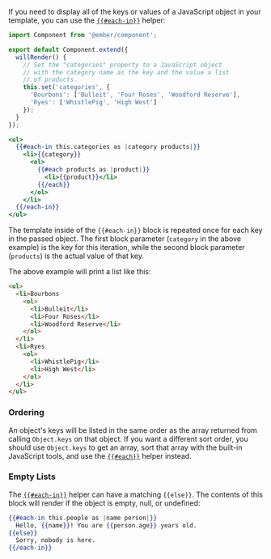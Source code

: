 If you need to display all of the keys or values of a JavaScript object in your template,
you can use the [`{{#each-in}}`](https://api.emberjs.com/ember/3.10/classes/Ember.Templates.helpers/methods/if?anchor=each-in) helper:

```javascript {data-filename=/app/components/store-categories.js}
import Component from '@ember/component';

export default Component.extend({
  willRender() {
    // Set the "categories" property to a JavaScript object
    // with the category name as the key and the value a list
    // of products.
    this.set('categories', {
      'Bourbons': ['Bulleit', 'Four Roses', 'Woodford Reserve'],
      'Ryes': ['WhistlePig', 'High West']
    });
  }
});
```

```handlebars {data-filename=/app/templates/components/store-categories.hbs}
<ul>
  {{#each-in this.categories as |category products|}}
    <li>{{category}}
      <ol>
        {{#each products as |product|}}
          <li>{{product}}</li>
        {{/each}}
      </ol>
    </li>
  {{/each-in}}
</ul>
```

The template inside of the `{{#each-in}}` block is repeated once for each key in the passed object.
The first block parameter (`category` in the above example) is the key for this iteration,
while the second block parameter (`products`) is the actual value of that key.

The above example will print a list like this:

```html
<ul>
  <li>Bourbons
    <ol>
      <li>Bulleit</li>
      <li>Four Roses</li>
      <li>Woodford Reserve</li>
    </ol>
  </li>
  <li>Ryes
    <ol>
      <li>WhistlePig</li>
      <li>High West</li>
    </ol>
  </li>
</ul>
```

### Ordering

An object's keys will be listed in the same order as the array returned from calling `Object.keys` on that object.
If you want a different sort order, you should use `Object.keys` to get an array, sort that array with the built-in JavaScript tools,
and use the [`{{#each}}`](https://api.emberjs.com/ember/3.10/classes/Ember.Templates.helpers/methods/if?anchor=each-in) helper instead.

### Empty Lists

The [`{{#each-in}}`](https://api.emberjs.com/ember/3.10/classes/Ember.Templates.helpers/methods/if?anchor=each-in)
helper can have a matching `{{else}}`.
The contents of this block will render if the object is empty, null, or undefined:

```handlebars
{{#each-in this.people as |name person|}}
  Hello, {{name}}! You are {{person.age}} years old.
{{else}}
  Sorry, nobody is here.
{{/each-in}}
```

<!-- eof - needed for pages that end in a code block  -->
